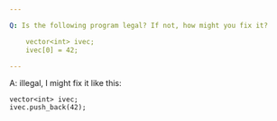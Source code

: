 ```yaml
---

Q: Is the following program legal? If not, how might you fix it?

    vector<int> ivec;
    ivec[0] = 42;

---
```


A: illegal, I might fix it like this:

    vector<int> ivec;
    ivec.push_back(42);